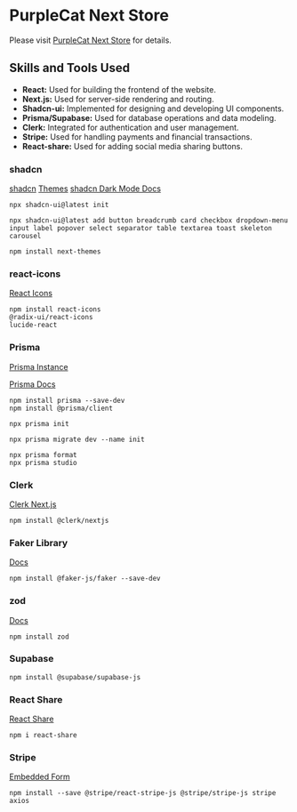 # PurpleCat Next Store

Please visit [PurpleCat Next Store](https://purplecat-next-store.vercel.app) for details.

## Skills and Tools Used

- **React:** Used for building the frontend of the website.
- **Next.js:** Used for server-side rendering and routing.
- **Shadcn-ui:** Implemented for designing and developing UI components.
- **Prisma/Supabase:** Used for database operations and data modeling.
- **Clerk:** Integrated for authentication and user management.
- **Stripe:** Used for handling payments and financial transactions.
- **React-share:** Used for adding social media sharing buttons.

### shadcn

[shadcn](https://ui.shadcn.com/)
[Themes](https://ui.shadcn.com/themes)
[shadcn Dark Mode Docs](https://ui.shadcn.com/docs/dark-mode/next)

```
npx shadcn-ui@latest init

npx shadcn-ui@latest add button breadcrumb card checkbox dropdown-menu input label popover select separator table textarea toast skeleton carousel

npm install next-themes

```

### react-icons

[React Icons](https://react-icons.github.io/react-icons/)

```
npm install react-icons
@radix-ui/react-icons
lucide-react

```

### Prisma

[Prisma Instance](https://www.prisma.io/docs/guides/other/troubleshooting-orm/help-articles/nextjs-prisma-client-dev-practices#solution)

[Prisma Docs](https://www.prisma.io/docs/concepts/components/prisma-client/crud)

```
npm install prisma --save-dev
npm install @prisma/client

npx prisma init

npx prisma migrate dev --name init

npx prisma format
npx prisma studio

```

### Clerk

[Clerk Next.js](https://clerk.com/docs/quickstarts/nextjs)

```
npm install @clerk/nextjs

```

### Faker Library

[Docs](https://fakerjs.dev/guide/)

```
npm install @faker-js/faker --save-dev

```

### zod

[Docs](https://zod.dev/?id=basic-usage)

```
npm install zod

```

### Supabase

```
npm install @supabase/supabase-js

```

### React Share

[React Share](https://www.npmjs.com/package/react-share)

```
npm i react-share

```

### Stripe

[Embedded Form](https://docs.stripe.com/checkout/embedded/quickstart)

```
npm install --save @stripe/react-stripe-js @stripe/stripe-js stripe axios

```
